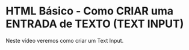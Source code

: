 # HTML Básico - Como CRIAR uma ENTRADA de TEXTO (TEXT INPUT)

Neste vídeo veremos como criar um Text Input.